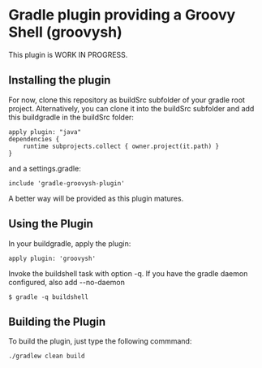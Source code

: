Gradle plugin providing a Groovy Shell (groovysh)
=================================================

This plugin is WORK IN PROGRESS.

Installing the plugin
---------------------

For now, clone this repository as buildSrc subfolder of your gradle root project.
Alternatively, you can clone it into the buildSrc subfolder and add this buildgradle in the buildSrc folder:

    apply plugin: "java"
    dependencies {
        runtime subprojects.collect { owner.project(it.path) }
    }

and a settings.gradle:

    include 'gradle-groovysh-plugin'

A better way will be provided as this plugin matures.

Using the Plugin
----------------

In your buildgradle, apply the plugin:

    apply plugin: 'groovysh'

Invoke the buildshell task with option -q. If you have the gradle daemon configured, also add --no-daemon

    $ gradle -q buildshell

Building the Plugin
-------------------

To build the plugin, just type the following commmand:

    ./gradlew clean build

